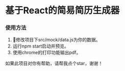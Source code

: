 # 基于React的简易简历生成器

### 使用方法


1. 修改项目下src/mock/data.js为你的数据。
2. 运行npm start启动并预览。
3. 使用chrome的打印功能输出pdf。


如果此项目对你有帮助，请帮我点个star，谢谢！